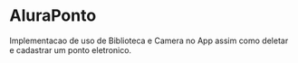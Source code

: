 # AluraPonto
Implementacao de uso de Biblioteca e Camera no App assim como deletar e cadastrar um ponto eletronico. 
